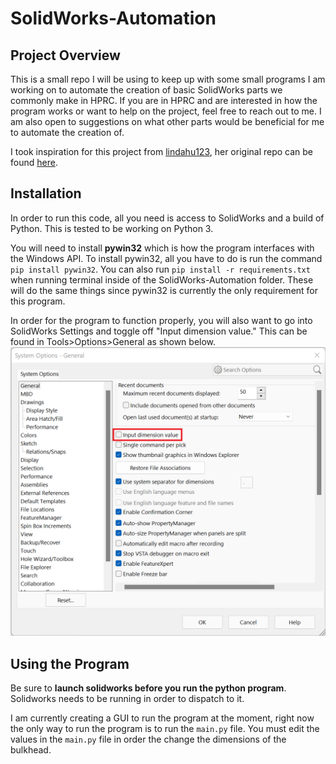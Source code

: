 # SolidWorks-Automation

## Project Overview

This is a small repo I will be using to keep up with some small programs I am working on to automate the creation of basic SolidWorks parts we commonly make in HPRC. If you are in HPRC and are interested in how the program works or want to help on the project, feel free to reach out to me. I am also open to suggestions on what other parts would be beneficial for me to automate the creation of.

I took inspiration for this project from [lindahu123](https://github.com/lindahu123), her original repo can be found [here](https://github.com/lindahu123/Solidworks-Macros).

## Installation

In order to run this code, all you need is access to SolidWorks and a build of Python. This is tested to be working on Python 3.

You will need to install **pywin32** which is how the program interfaces with the Windows API. To install pywin32, all you have to do is run the command `pip install pywin32`. You can also run `pip install -r requirements.txt` when running terminal inside of the SolidWorks-Automation folder. These will do the same things since pywin32 is currently the only requirement for this program.

In order for the program to function properly, you will also want to go into SolidWorks Settings and toggle off "Input dimension value." This can be found in Tools>Options>General as shown below.
![settings example](images/solidworks_input_setting.png)

## Using the Program

Be sure to **launch solidworks before you run the python program**. Solidworks needs to be running in order to dispatch to it.

I am currently creating a GUI to run the program at the moment, right now the only way to run the program is to run the `main.py` file. You must edit the values in the `main.py` file in order the change the dimensions of the bulkhead.
